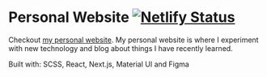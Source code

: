 # Personal Website [![Netlify Status](https://api.netlify.com/api/v1/badges/edcea19e-0394-4d2c-b27e-3a44eb9286b7/deploy-status)](https://app.netlify.com/sites/jeremiah-clothier/deploys)

Checkout [my personal website](https://jeremiah-clothier.netlify.app/). My personal website is where I experiment with new technology and blog about things I have recently learned.

Built with: SCSS, React, Next.js, Material UI and Figma

<!-- https://github.com/vercel/next.js/blob/canary/examples/with-segment-analytics/pages/_app.js -->
